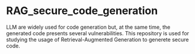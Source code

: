 # RAG_secure_code_generation
LLM are widely used for code generation but, at the same time, the generated code presents several vulnerabilities.
This repository is used for studying the usage of Retrieval-Augmented Generation to generete secure code.
